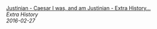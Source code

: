 <!--2024-07-21 00:21:39-->
<div class="yb">
  <a class="nodecor" href="/posts.html?istoriya/justinian_-_caesar_i_was_and_am_justinian_-_extra_history_-_part_12">
    <img class="preview" data-videoid="6oHr-zd6Bew" src="https://i.ytimg.com/vi/6oHr-zd6Bew/hqdefault.jpg" align="middle" alt="">
  </a>
  <div class="inlbl text">
    <a class="nodecor" href="/posts.html?istoriya/justinian_-_caesar_i_was_and_am_justinian_-_extra_history_-_part_12">Justinian - Caesar I was, and am Justinian - Extra History...</a><br>
    <i class="smaller2">Extra History</i><br>
    <i class="smaller3">2016-02-27</i>
  </div>
</div>
